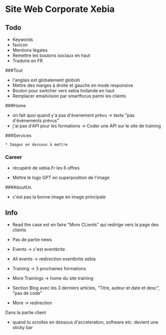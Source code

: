 Site Web Corporate Xebia
===

Todo
---
  * Keywords
  * favicon
  * Mentions légales
  * Remettre les boutons sociaux en haut
  * Traduire en FR


###Tout
   * l'anglais est globalement globish
   * Mettre des marges à droite et gauche en mode responsive
   * Bouton pour switcher vers xebia hollande en haut
   * Remplacer emailvision par smartfocus parmi les clients

###Home

   * on fait quoi quand y'a pas d'évenement prévu -> texte "pas d'évènements prévus"
   * j'ai pas d'API pour les formations -> Coder une API sur le site de training

###Services

    * Images en dessous à mettre

### Career

 * récupéré de xebia.Fr les 6 offres

 * Mettre le logo GPT en superposition de l'image

###AboutUs

 * c'est pas la bonne image en image principale








Info
---

 * Read the case est en faire "More CLients" qui redirige vers la page des clients
 * Pas de partie news
 * Events -> c'est eventbrite
 * All events -> redirection eventbrite xebia
 * Training -> 3 prochaines formations
 * More Trainings -> home du site training
 * Section Blog avec les 3 derniers articles, "Titre, auteur et date et desc", "pas de code"

 * More -> redirection


 Dans la partie client

 * quand tu scrolles en dessous d'acceleration, software etc. devient une sticky bar


